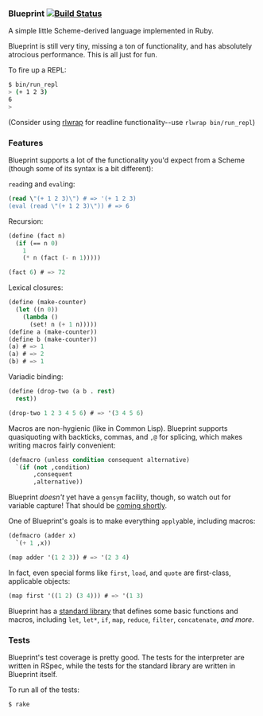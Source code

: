 ### Blueprint [![Build Status](https://secure.travis-ci.org/hrs/blueprint.png?branch=master&.png)](http://travis-ci.org/hrs/blueprint)

A simple little Scheme-derived language implemented in Ruby.

Blueprint is still very tiny, missing a ton of functionality, and has
absolutely atrocious performance. This is all just for fun.

To fire up a REPL:

```sh
$ bin/run_repl
> (+ 1 2 3)
6
>
```

(Consider using [rlwrap] for readline functionality--use `rlwrap
bin/run_repl`)

[rlwrap]: https://github.com/hanslub42/rlwrap

### Features

Blueprint supports a lot of the functionality you'd expect from a
Scheme (though some of its syntax is a bit different):

`read`ing and `eval`ing:

```lisp
(read \"(+ 1 2 3)\") # => '(+ 1 2 3)
(eval (read \"(+ 1 2 3)\")) # => 6
```

Recursion:

```lisp
(define (fact n)
  (if (== n 0)
    1
    (* n (fact (- n 1)))))

(fact 6) # => 72
```

Lexical closures:

```lisp
(define (make-counter)
  (let ((n 0))
    (lambda ()
      (set! n (+ 1 n)))))
(define a (make-counter))
(define b (make-counter))
(a) # => 1
(a) # => 2
(b) # => 1
```

Variadic binding:

```lisp
(define (drop-two (a b . rest)
  rest))

(drop-two 1 2 3 4 5 6) # => '(3 4 5 6)
```

Macros are non-hygienic (like in Common Lisp). Blueprint supports
quasiquoting with backticks, commas, and `,@` for splicing, which
makes writing macros fairly convenient:

```scheme
(defmacro (unless condition consequent alternative)
  `(if (not ,condition)
       ,consequent
       ,alternative))
```

Blueprint *doesn't* yet have a `gensym` facility, though, so watch out
for variable capture! That should be [coming shortly].

One of Blueprint's goals is to make everything `apply`able, including
macros:

```scheme
(defmacro (adder x)
  `(+ 1 ,x))

(map adder '(1 2 3)) # => '(2 3 4)
```

In fact, even special forms like `first`, `load`, and `quote` are
first-class, applicable objects:

```scheme
(map first '((1 2) (3 4))) # => '(1 3)
```

Blueprint has a [standard library] that defines some basic functions
and macros, including `let`, `let*`, `if`, `map`, `reduce`, `filter`,
`concatenate`, *and more*.

[coming shortly]: https://github.com/hrs/blueprint/issues/22
[standard library]: https://github.com/hrs/blueprint/blob/master/lib/standard-library.blu

### Tests

Blueprint's test coverage is pretty good. The tests for the
interpreter are written in RSpec, while the tests for the standard
library are written in Blueprint itself.

To run all of the tests:

```sh
$ rake
```
